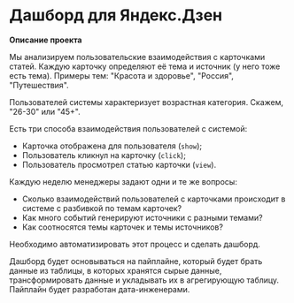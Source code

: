 # Дашборд для Яндекс.Дзен
**Описание проекта**

Мы анализируем пользовательские взаимодействия с карточками статей. Каждую карточку определяют её тема и источник (у него тоже есть тема). Примеры тем: "Красота и здоровье", "Россия", "Путешествия".

Пользователей системы характеризует возрастная категория. Скажем, "26-30" или "45+".

Есть три способа взаимодействия пользователей с системой:
- Карточка отображена для пользователя (`show`);
- Пользователь кликнул на карточку (`click`);
- Пользователь просмотрел статью карточки (`view`).

Каждую неделю менеджеры задают одни и те же вопросы:
- Cколько взаимодействий пользователей с карточками происходит в системе с разбивкой по темам карточек?
- Как много событий генерируют источники с разными темами?
- Как соотносятся темы карточек и темы источников?

Необходимо автоматизировать этот процесс и сделать дашборд.

Дашборд будет основываться на пайплайне, который будет брать данные из таблицы, в которых хранятся сырые данные, трансформировать данные и укладывать их в агрегирующую таблицу. Пайплайн будет разработан дата-инженерами.
